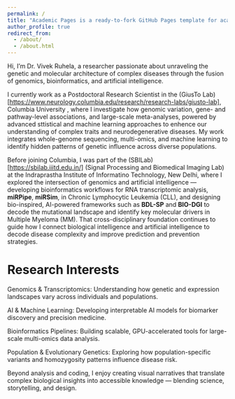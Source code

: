 ```yaml
---
permalink: /
title: "Academic Pages is a ready-to-fork GitHub Pages template for academic personal websites"
author_profile: true
redirect_from: 
  - /about/
  - /about.html
---
```


Hi, I’m Dr. Vivek Ruhela, a researcher passionate about unraveling the genetic and molecular architecture of complex diseases through the fusion of genomics, bioinformatics, and artificial intelligence.

I currently work as a Postdoctoral Research Scientist in the (GiusTo Lab)[https://www.neurology.columbia.edu/research/research-labs/giusto-lab], Columbia University , where I investigate how genomic variation, gene- and pathway-level associations, and large-scale meta-analyses, powered by advanced sttistical and machine learning approaches to enhence our understanding of complex traits and neurodegenerative diseases. My work integrates whole-genome sequencing, multi-omics, and machine learning to identify hidden patterns of genetic influence across diverse populations.

Before joining Columbia, I was part of the (SBILab)[https://sbilab.iiitd.edu.in/] (Signal Processing and Biomedical Imaging Lab) at the Indraprastha Institute of Informatino Technology, New Delhi, where I explored the intersection of genomics and artificial intelligence — developing bioinformatics workflows for RNA transcriptomic analysis, **miRPipe**, **miRSim**, in Chronic Lymphocytic Leukemia (CLL), and designing bio-inspired, AI-powered frameworks such as **BDL-SP** and **BIO-DGI** to decode the mutational landscape and identify key molecular drivers in Multiple Myeloma (MM). That cross-disciplinary foundation continues to guide how I connect biological intelligence and artificial intelligence to decode disease complexity and improve prediction and prevention strategies.

# Research Interests

Genomics & Transcriptomics: Understanding how genetic and expression landscapes vary across individuals and populations.

AI & Machine Learning: Developing interpretable AI models for biomarker discovery and precision medicine.

Bioinformatics Pipelines: Building scalable, GPU-accelerated tools for large-scale multi-omics data analysis.

Population & Evolutionary Genetics: Exploring how population-specific variants and homozygosity patterns influence disease risk.

Beyond analysis and coding, I enjoy creating visual narratives that translate complex biological insights into accessible knowledge — blending science, storytelling, and design.
